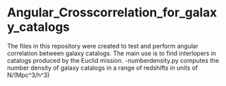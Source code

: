 # Angular_Crosscorrelation_for_galaxy_catalogs
The files in this repository were created to test and perform angular correlation between galaxy catalogs. The main use is to find interlopers in catalogs produced by the Euclid mission.
-numberdensity.py computes the number density of galaxy catalogs in a range of redshifts in units of N/(Mpc^3/h^3)
